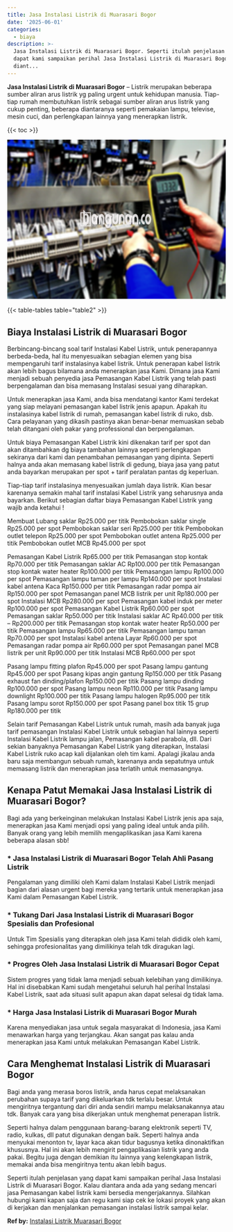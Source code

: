 ```yaml
---
title: Jasa Instalasi Listrik di Muarasari Bogor
date: '2025-06-01'
categories:
  - biaya
description: >-
  Jasa Instalasi Listrik di Muarasari Bogor. Seperti itulah penjelasan yang
  dapat kami sampaikan perihal Jasa Instalasi Listrik di Muarasari Bogor. Kalau
  diant...
---
```


**Jasa Instalasi Listrik di Muarasari Bogor** – Listrik merupakan beberapa sumber aliran arus listrik yg paling urgent untuk kehidupan manusia. Tiap-tiap rumah membutuhkan listrik sebagai sumber aliran arus listrik yang cukup penting, beberapa diantaranya seperti pemakaian lampu, televise, mesin cuci, dan perlengkapan lainnya yang menerapkan listrik.

{{< toc >}}

![Jasa Instalasi Listrik di Muarasari Bogor](/images/instalasi-listrik-murah05.png)

{{< table-tables table="table2" >}}

## Biaya Instalasi Listrik di Muarasari Bogor

Berbincang-bincang soal tarif Instalasi Kabel Listrik, untuk penerapannya berbeda-beda, hal itu menyesuaikan sebagian elemen yang bisa mempengaruhi tarif instalasinya kabel listrik. Untuk penerapan kabel listrik akan lebih bagus bilamana anda menerapkan jasa Kami. Dimana jasa Kami menjadi sebuah penyedia jasa Pemasangan Kabel Listrik yang telah pasti berpengalaman dan bisa memasang Instalasi sesuai yang diharapkan.

Untuk menerapkan jasa Kami, anda bisa mendatangi kantor Kami terdekat yang siap melayani pemasangan kabel listrik jenis apapun. Apakah itu instalasinya kabel listrik di rumah, pemasangan kabel listrik di ruko, dsb. Cara pelayanan yang dikasih pastinya akan benar-benar memuaskan sebab telah ditangani oleh pakar yang professional dan berpengalaman.

Untuk biaya Pemasangan Kabel Listrik kini dikenakan tarif per spot dan akan ditambahkan dg biaya tambahan lainnya seperti perlengkapan sekiranya dari kami dan penambahan pemasangan yang dipinta. Seperti halnya anda akan memasang kabel listrik di gedung, biaya jasa yang patut anda bayarkan merupakan per spot + tarif peralatan pantas dg keperluan.

Tiap-tiap tarif instalasinya menyesuaikan jumlah daya listrik. Kian besar karenanya semakin mahal tarif instalasi Kabel Listrik yang seharusnya anda bayarkan. Berikut sebagian daftar biaya Pemasangan Kabel Listrik yang wajib anda ketahui !

Membuat Lubang saklar Rp25.000 per titik Pembobokan saklar single Rp25.000 per spot Pembobokan saklar seri Rp25.000 per titik Pembobokan outlet telepon Rp25.000 per spot Pembobokan outlet antena Rp25.000 per titik Pembobokan outlet MCB Rp45.000 per spot

Pemasangan Kabel Listrik Rp65.000 per titik Pemasangan stop kontak Rp70.000 per titik Pemasangan saklar AC Rp100.000 per titik Pemasangan stop kontak water heater Rp100.000 per titik Pemasangan lampu Rp100.000 per spot Pemasangan lampu taman per lampu Rp140.000 per spot Instalasi kabel antena Kaca Rp150.000 per titik Pemasangan radar pompa air Rp150.000 per spot Pemasangan panel MCB listrik per unit Rp180.000 per spot Instalasi MCB Rp280.000 per spot Pemasangan kabel induk per meter Rp100.000 per spot Pemasangan Kabel Listrik Rp60.000 per spot Pemasangan saklar Rp50.000 per titik Instalasi saklar AC Rp40.000 per titik – Rp200.000 per titik Pemasangan stop kontak water heater Rp50.000 per titik Pemasangan lampu Rp65.000 per titik Pemasangan lampu taman Rp70.000 per spot Instalasi kabel antena Layar Rp60.000 per spot Pemasangan radar pompa air Rp60.000 per spot Pemasangan panel MCB listrik per unit Rp90.000 per titik Instalasi MCB Rp60.000 per spot

Pasang lampu fitting plafon Rp45.000 per spot Pasang lampu gantung Rp45.000 per spot Pasang kipas angin gantung Rp150.000 per titik Pasang exhaust fan dinding/plafon Rp150.000 per titik Pasang lampu dinding Rp100.000 per spot Pasang lampu neon Rp110.000 per titik Pasang lampu downlight Rp100.000 per titik Pasang lampu halogen Rp95.000 per titik Pasang lampu sorot Rp150.000 per spot Pasang panel box titik 15 grup Rp180.000 per titik

Selain tarif Pemasangan Kabel Listrik untuk rumah, masih ada banyak juga tarif pemasangan Instalasi Kabel Listrik untuk sebagian hal lainnya seperti Instalasi Kabel Listrik lampu jalan, Pemasangan kabel parabola, dll. Dari sekian banyaknya Pemasangan Kabel Listrik yang diterapkan, Instalasi Kabel Listrik ruko acap kali dijalankan oleh tim kami. Apalagi jikalau anda baru saja membangun sebuah rumah, karenanya anda sepatutnya untuk memasang listrik dan menerapkan jasa terlatih untuk memasangnya.

## Kenapa Patut Memakai Jasa Instalasi Listrik di Muarasari Bogor?

Bagi ada yang berkeinginan melakukan Instalasi Kabel Listrik jenis apa saja, menerapkan jasa Kami menjadi opsi yang paling ideal untuk anda pilih. Banyak orang yang lebih memilih mengaplikasikan jasa Kami karena beberapa alasan sbb!

### \* Jasa Instalasi Listrik di Muarasari Bogor Telah Ahli Pasang Listrik

Pengalaman yang dimiliki oleh Kami dalam Instalasi Kabel Listrik menjadi bagian dari alasan urgent bagi mereka yang tertarik untuk menerapkan jasa Kami dalam Pemasangan Kabel Listrik.

### \* Tukang Dari Jasa Instalasi Listrik di Muarasari Bogor Spesialis dan Profesional

Untuk Tim Spesialis yang diterapkan oleh jasa Kami telah dididik oleh kami, sehingga profesionalitas yang dimilikinya telah tdk diragukan lagi.

### \* Progres Oleh Jasa Instalasi Listrik di Muarasari Bogor Cepat

Sistem progres yang tidak lama menjadi sebuah kelebihan yang dimilikinya. Hal ini disebabkan Kami sudah mengetahui seluruh hal perihal Instalasi Kabel Listrik, saat ada situasi sulit apapun akan dapat selesai dg tidak lama.

### \* Harga Jasa Instalasi Listrik di Muarasari Bogor Murah

Karena menyediakan jasa untuk segala masyarakat di Indonesia, jasa Kami menawarkan harga yang terjangkau. Akan sangat pas kalau anda menerapkan jasa Kami untuk melakukan Pemasangan Kabel Listrik.

## Cara Menghemat Instalasi Listrik di Muarasari Bogor


Bagi anda yang merasa boros listrik, anda harus cepat melaksanakan perubahan supaya tarif yang dikeluarkan tdk terlalu besar. Untuk mengiritnya tergantung dari diri anda sendiri mampu melaksanakannya atau tdk. Banyak cara yang bisa dikerjakan untuk menghemat penerapan listrik.

Seperti halnya dalam penggunaan barang-barang elektronik seperti TV, radio, kulkas, dll patut digunakan dengan baik. Seperti halnya anda menyukai menonton tv, layar kaca akan tidur bagusnya ketika dinonaktifkan khususnya. Hal ini akan lebih mengirit pengaplikasian listrik yang anda pakai. Begitu juga dengan demikian itu lainnya yang kelengkapan listrik, memakai anda bisa mengiritnya tentu akan lebih bagus.

Seperti itulah penjelasan yang dapat kami sampaikan perihal Jasa Instalasi Listrik di Muarasari Bogor. Kalau diantara anda ada yang sedang mencari jasa Pemasangan kabel listrik kami bersedia mengerjakannya. Silahkan hubungi kami kapan saja dan regu kami siap cek ke lokasi proyek yang akan di kerjakan dan menjalankan pemasangan instalasi listrik sampai kelar.

**Ref by:** [Instalasi Listrik Muarasari Bogor](https://id.wikipedia.org/wiki/Instalasi)
